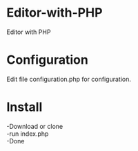 # Editor-with-PHP
Editor with PHP

# Configuration
Edit file configuration.php for configuration.

# Install<br>
-Download or clone<br>
-run index.php<br>
-Done<br>
